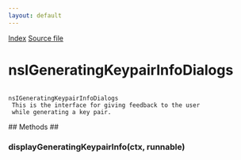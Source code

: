 ```yaml
---
layout: default
---
```

<div id='links'><a href="../index.html">Index</a>
<a href="http://dxr.mozilla.org/mozilla-central/source/security/manager/ssl/public/nsIGenKeypairInfoDlg.idl">Source file</a>
</div>

# nsIGeneratingKeypairInfoDialogs #
<code>  
nsIGeneratingKeypairInfoDialogs  
 This is the interface for giving feedback to the user  
 while generating a key pair.  
  
</code>
## Methods ##

### displayGeneratingKeypairInfo(ctx, runnable) ###
